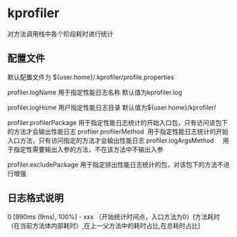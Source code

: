 # kprofiler
对方法调用栈中各个阶段耗时进行统计

## 配置文件
 默认配置文件为 ${user.home}/.kprofiler/profile.properties
 
 profiler.logName 用于指定性能日志名称 默认值为kprofiler.log
 
 profiler.logHome 用户指定性能日志目录 默认值为${user.home}/kprofiler/
 
 profiler.profilerPackage 用于指定性能日志统计的开始入口包，只有访问该包下的方法才会输出性能日志
 profiler.profilerMethod  用于指定性能日志统计的开始入口方法，只有访问指定的方法才会输出性能日志
 profiler.logArgsMethod     用于指定性需要输出入参的方法，不在该方法中不输出入参

 profiler.excludePackage  用于指定排出性能日志统计的包，对该包下的方法不进行增强
 
 ## 日志格式说明
0 [990ms (9ms), 100%] -  xxx    （开始统计时间点，入口方法为0）[方法耗时（在当前方法体内部耗时）,在上一父方法中的耗时占比,在总耗时占比]
